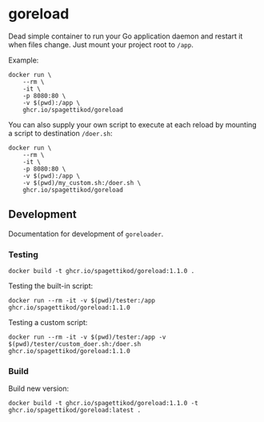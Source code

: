 # goreload
Dead simple container to run your Go application daemon and restart it when files change. Just mount your project root to `/app`.

Example:
```
docker run \
    --rm \
    -it \
    -p 8080:80 \
    -v $(pwd):/app \
    ghcr.io/spagettikod/goreload
```

You can also supply your own script to execute at each reload by mounting a script to destination `/doer.sh`:
```
docker run \
    --rm \
    -it \
    -p 8080:80 \
    -v $(pwd):/app \
    -v $(pwd)/my_custom.sh:/doer.sh \
    ghcr.io/spagettikod/goreload
```


## Development
Documentation for development of `goreloader`.

### Testing
```
docker build -t ghcr.io/spagettikod/goreload:1.1.0 .
```

Testing the built-in script:
```
docker run --rm -it -v $(pwd)/tester:/app ghcr.io/spagettikod/goreload:1.1.0
```

Testing a custom script:
```
docker run --rm -it -v $(pwd)/tester:/app -v $(pwd)/tester/custom_doer.sh:/doer.sh ghcr.io/spagettikod/goreload:1.1.0
```

### Build
Build new version:
```
docker build -t ghcr.io/spagettikod/goreload:1.1.0 -t ghcr.io/spagettikod/goreload:latest .
```
